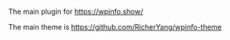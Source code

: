 The main plugin for https://wpinfo.show/

The main theme is https://github.com/RicherYang/wpinfo-theme
